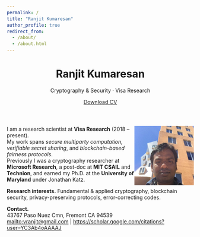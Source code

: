 ```yaml
---
permalink: /
title: "Ranjit Kumaresan"
author_profile: true
redirect_from: 
  - /about/
  - /about.html
---
```


<header class="masthead">
<h1>Ranjit Kumaresan</h1>
<p class="tagline">
  Cryptography &amp; Security · Visa Research<br>
</p>
<a class="btn" href="/files/ranjit_kumaresan_cv.pdf">Download CV</a>
</header>

<img src="/images/profile.jpg" align="right" width="160">

I am a research scientist at **Visa Research** (2018 – present).  
My work spans *secure multiparty computation, verifiable secret sharing*, and *blockchain-based fairness protocols*.  
Previously I was a cryptography researcher at **Microsoft Research**, a post-doc at **MIT CSAIL** and **Technion**, and earned my Ph.D. at the **University of Maryland** under Jonathan Katz.

**Research interests.** Fundamental & applied cryptography, blockchain security, privacy-preserving protocols, error-correcting codes.

**Contact.**  
43767 Paso Nuez Cmn, Fremont CA 94539  
<mailto:vranjit@gmail.com> | <https://scholar.google.com/citations?user=YC3Ab4oAAAAJ>